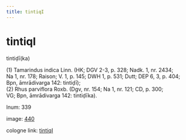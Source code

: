 ```yaml
---
title: tintiqI
---
```


# tintiqI

tintiḍī(ka)  <div n="P" />(1) Tamarindus indica Linn. (HK; DGV 2-3, p. 328; Nadk. 1, nr. 2434; <div n="lb" />Na 1, nr. 178; Raison; V. 1, p. 145; DWH 1, p. 531; Dutt; DEP 6, 3, p. 404; <div n="lb" />Bpn, āmrādivarga 142: tintiḍī); <div n="P" />(2) Rhus parviflora Roxb. (Dgv, nr. 154; Na 1, nr. 121; CD, p. 300; <div n="lb" />VG; Bpn, āmrādivarga 142: tintiḍīka).

lnum: 339

image: [440](https://www.sanskrit-lexicon.uni-koeln.de/scans/csl-apidev/servepdf.php?dict=snp&page=440)

cologne link: [tintiqI](https://sanskrit-lexicon.uni-koeln.de/scans/csl-apidev/getword.php?dict=snp&key=tintiqI)

